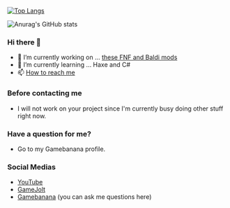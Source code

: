 [![Top Langs](https://github-readme-stats.vercel.app/api/top-langs/?username=teotm)](https://github.com/anuraghazra/github-readme-stats)

![Anurag's GitHub stats](https://github-readme-stats.vercel.app/api?username=teotm&show_icons=true&theme=radical)

### Hi there 👋

- 🔭 I’m currently working on ... [these FNF and Baldi mods](https://pastebin.com/tN0TnujZ)
- 🌱 I’m currently learning ... Haxe and C#
- 📫 [How to reach me](#Social-Medias)

### Before contacting me
- I will not work on your project since I'm currently busy doing other stuff right now.
### Have a question for me?
- Go to my Gamebanana profile.

### Social Medias
- [YouTube](https://www.youtube.com/channel/UCJnOkGILRMpEAgbS0A91cWQ)
- [GameJolt](https://gamejolt.com/@teotm4)
- [Gamebanana](https://gamebanana.com/members/1932685) (you can ask me questions here)
